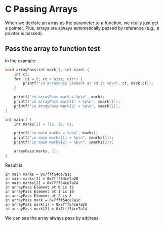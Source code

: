 # C Passing Arrays

When we declare an array as the parameter to a function, we really just get a pointer. Plus, arrays are always automatically passed by reference (e.g., a pointer is passed).

## Pass the array to function test

In the example:

~~~c
void arrayPass(int mark[], int size) {
    int ct;
    for (ct = 0; ct < size; ct++) {
        printf("in arrayPass Element at %d is %d\n", ct, mark[ct]);
    }

    printf("in arrayPass mark = %p\n", mark);
    printf("in arrayPass mark[1] = %p\n", &mark[1]);
    printf("in arrayPass mark[2] = %p\n", &mark[2]);
}

int main() {
    int marks[3] = {12, 10, 8};

    printf("in main marks = %p\n", marks);
    printf("in main marks[1] = %p\n", &marks[1]);
    printf("in main marks[2] = %p\n", &marks[2]);

    arrayPass(marks, 3);
}
~~~

Result is:

~~~
in main marks = 0x7fff54ce7a1c
in main marks[1] = 0x7fff54ce7a20
in main marks[2] = 0x7fff54ce7a24
in arrayPass Element at 0 is 12
in arrayPass Element at 1 is 10
in arrayPass Element at 2 is 8
in arrayPass mark = 0x7fff54ce7a1c
in arrayPass mark[1] = 0x7fff54ce7a20
in arrayPass mark[2] = 0x7fff54ce7a24
~~~

We can see the array always pass by address.